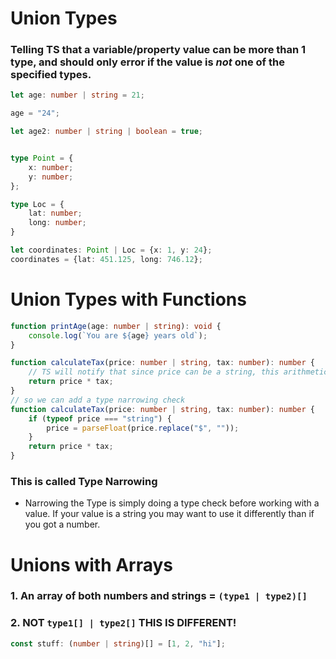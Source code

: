 # Union Types
### Telling TS that a variable/property value can be more than 1 type, and should only error if the value is ***not*** one of the specified types.

```ts
let age: number | string = 21;

age = "24";

let age2: number | string | boolean = true;


type Point = {
    x: number;
    y: number;
};

type Loc = {
    lat: number;
    long: number;
}

let coordinates: Point | Loc = {x: 1, y: 24};
coordinates = {lat: 451.125, long: 746.12};
```


# Union Types with Functions

```ts
function printAge(age: number | string): void {
    console.log(`You are ${age} years old`);
}

function calculateTax(price: number | string, tax: number): number {
    // TS will notify that since price can be a string, this arithmetic will error
    return price * tax;
}
// so we can add a type narrowing check
function calculateTax(price: number | string, tax: number): number {
    if (typeof price === "string") {
        price = parseFloat(price.replace("$", ""));
    }
    return price * tax;
}
```
### This is called Type Narrowing
- Narrowing the Type is simply doing a type check before working with a value. If your value is a string you may want to use it differently than if you got a number.


# Unions with Arrays
### 1. An array of both numbers and strings = `(type1 | type2)[]`

### 2. NOT `type1[] | type2[]` THIS IS DIFFERENT!
```ts
const stuff: (number | string)[] = [1, 2, "hi"];
```